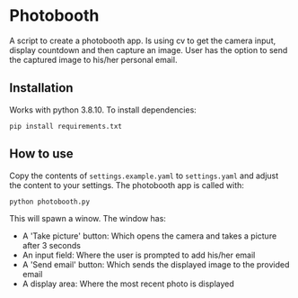 # Photobooth
A script to create a photobooth app. Is using cv to get the camera input, display countdown and then capture an image. User has the option to send the captured image to his/her personal email.

## Installation
Works with python 3.8.10.
To install dependencies:
```
pip install requirements.txt
```

## How to use
Copy the contents of `settings.example.yaml` to `settings.yaml` and adjust the content to your settings.
The photobooth app is called with:
```
python photobooth.py
```
This will spawn a winow. The window has:
* A 'Take picture' button: Which opens the camera and takes a picture after 3 seconds
* An input field: Where the user is prompted to add his/her email
* A 'Send email' button: Which sends the displayed image to the provided email
* A display area: Where the most recent photo is displayed